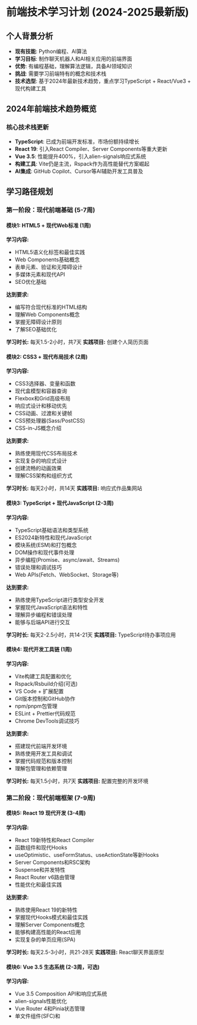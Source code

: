 # 前端技术学习计划 (2024-2025最新版)

## 个人背景分析
- **现有技能**: Python编程、AI算法
- **学习目标**: 制作聊天机器人和AI相关应用的前端界面
- **优势**: 有编程基础，理解算法逻辑，具备AI领域知识
- **挑战**: 需要学习前端特有的概念和技术栈
- **技术选型**: 基于2024年最新技术趋势，重点学习TypeScript + React/Vue3 + 现代构建工具

## 2024年前端技术趋势概览

### 核心技术栈更新
- **TypeScript**: 已成为前端开发标准，市场份额持续增长
- **React 19**: 引入React Compiler、Server Components等重大更新
- **Vue 3.5**: 性能提升400%，引入alien-signals响应式系统
- **构建工具**: Vite仍是主流，Rspack作为高性能替代方案崛起
- **AI集成**: GitHub Copilot、Cursor等AI辅助开发工具普及

## 学习路径规划

### 第一阶段：现代前端基础 (5-7周)

#### 模块1: HTML5 + 现代Web标准 (1周)
**学习内容:**
- HTML5语义化标签和最佳实践
- Web Components基础概念
- 表单元素、验证和无障碍设计
- 多媒体元素和现代API
- SEO优化基础

**达到要求:**
- 编写符合现代标准的HTML结构
- 理解Web Components概念
- 掌握无障碍设计原则
- 了解SEO基础优化

**学习时长:** 每天1.5-2小时，共7天
**实践项目:** 创建个人简历页面

#### 模块2: CSS3 + 现代布局技术 (2周)
**学习内容:**
- CSS3选择器、变量和函数
- 现代盒模型和容器查询
- Flexbox和Grid高级布局
- 响应式设计和移动优先
- CSS动画、过渡和关键帧
- CSS预处理器(Sass/PostCSS)
- CSS-in-JS概念介绍

**达到要求:**
- 熟练使用现代CSS布局技术
- 实现复杂的响应式设计
- 创建流畅的动画效果
- 理解CSS架构和组织方式

**学习时长:** 每天2小时，共14天
**实践项目:** 响应式作品集网站

#### 模块3: TypeScript + 现代JavaScript (2-3周)
**学习内容:**
- TypeScript基础语法和类型系统
- ES2024新特性和现代JavaScript
- 模块系统(ESM)和打包概念
- DOM操作和现代事件处理
- 异步编程(Promise、async/await、Streams)
- 错误处理和调试技巧
- Web APIs(Fetch、WebSocket、Storage等)

**达到要求:**
- 熟练使用TypeScript进行类型安全开发
- 掌握现代JavaScript语法和特性
- 理解异步编程和错误处理
- 能够与后端API进行交互

**学习时长:** 每天2-2.5小时，共14-21天
**实践项目:** TypeScript待办事项应用

#### 模块4: 现代开发工具链 (1周)
**学习内容:**
- Vite构建工具配置和优化
- Rspack/Rsbuild介绍(可选)
- VS Code + 扩展配置
- Git版本控制和GitHub协作
- npm/pnpm包管理
- ESLint + Prettier代码规范
- Chrome DevTools调试技巧

**达到要求:**
- 搭建现代前端开发环境
- 熟练使用开发工具和调试
- 掌握代码规范和版本控制
- 理解包管理和依赖管理

**学习时长:** 每天1.5小时，共7天
**实践项目:** 配置完整的开发环境

### 第二阶段：现代前端框架 (7-9周)

#### 模块5: React 19 现代开发 (3-4周)
**学习内容:**
- React 19新特性和React Compiler
- 函数组件和现代Hooks
- useOptimistic、useFormStatus、useActionState等新Hooks
- Server Components和RSC架构
- Suspense和并发特性
- React Router v6路由管理
- 性能优化和最佳实践

**达到要求:**
- 熟练使用React 19的新特性
- 掌握现代Hooks模式和最佳实践
- 理解Server Components概念
- 能够构建高性能的React应用
- 实现复杂的单页应用(SPA)

**学习时长:** 每天2.5-3小时，共21-28天
**实践项目:** React聊天界面原型

#### 模块6: Vue 3.5 生态系统 (2-3周，可选)
**学习内容:**
- Vue 3.5 Composition API和响应式系统
- alien-signals性能优化
- Vue Router 4和Pinia状态管理
- 单文件组件(SFC)和<script setup>
- Vue DevTools调试
- Nuxt.js全栈框架介绍

**达到要求:**
- 理解Vue 3.5的响应式原理
- 熟练使用Composition API
- 掌握Vue生态系统工具
- 能够选择React或Vue进行项目开发

**学习时长:** 每天2小时，共14-21天
**实践项目:** Vue版本的待办应用

#### 模块7: 现代状态管理 (1-2周)
**学习内容:**
- React: Zustand、Jotai、Valtio等轻量级方案
- Redux Toolkit(RTK)和RTK Query
- React Context API最佳实践
- 状态管理模式选择指南
- 服务端状态vs客户端状态

**达到要求:**
- 掌握多种状态管理方案
- 能够根据项目需求选择合适的方案
- 理解状态管理的最佳实践
- 实现复杂应用的状态架构

**学习时长:** 每天2小时，共7-14天
**实践项目:** 状态管理重构练习

#### 模块8: 现代UI组件库和设计系统 (1-2周)
**学习内容:**
- React: Ant Design 5.x、Material-UI v5、Chakra UI
- Headless UI组件(Radix UI、Headless UI)
- Tailwind CSS集成和定制
- 设计令牌(Design Tokens)概念
- 组件文档化(Storybook 7+)
- 主题系统和暗色模式

**达到要求:**
- 熟练使用现代UI组件库
- 理解Headless UI的优势
- 掌握Tailwind CSS工作流
- 能够构建一致的设计系统

**学习时长:** 每天1.5小时，共7-14天
**实践项目:** 设计系统组件库

### 第三阶段：AI应用开发 (5-7周)

#### 模块9: 现代API集成与数据处理 (2周)
**学习内容:**
- RESTful API和GraphQL查询
- React Query/TanStack Query数据获取
- WebSocket和Server-Sent Events
- 流式数据处理和实时更新
- API错误处理和重试策略
- 认证和授权(JWT、OAuth 2.0)
- 数据缓存和离线支持

**达到要求:**
- 熟练使用现代数据获取库
- 实现高效的API集成模式
- 处理复杂的异步数据流
- 构建离线优先的应用

**学习时长:** 每天2.5小时，共14天
**实践项目:** API集成演示应用

#### 模块10: AI聊天界面开发 (2-3周)
**学习内容:**
- 现代聊天UI组件设计
- 虚拟滚动和性能优化
- 消息类型系统(文本、图片、文件、代码)
- 实时打字指示器和状态管理
- 消息编辑、删除和引用功能
- 多媒体消息处理
- 聊天记录搜索和过滤
- 响应式聊天布局

**达到要求:**
- 构建专业级聊天界面
- 实现流畅的用户交互体验
- 支持丰富的消息类型
- 优化大量消息的渲染性能

**学习时长:** 每天2.5-3小时，共14-21天
**实践项目:** 完整聊天应用界面

#### 模块11: AI服务集成与优化 (2-3周)
**学习内容:**
- OpenAI API、Claude API、Gemini API集成
- 流式响应处理和显示
- AI对话上下文管理
- 提示工程(Prompt Engineering)基础
- 多模态AI集成(文本、图像、语音)
- AI响应缓存和优化
- 费用控制和使用限制
- AI安全和内容过滤

**达到要求:**
- 集成主流AI服务提供商
- 实现智能对话功能
- 掌握提示工程技巧
- 优化AI应用的性能和成本

**学习时长:** 每天2.5小时，共14-21天
**实践项目:** 多AI模型聊天机器人

#### 模块12: AI工具链和辅助开发 (1周)
**学习内容:**
- GitHub Copilot和Cursor使用技巧
- AI代码生成和重构
- AI辅助调试和测试
- AI驱动的UI生成工具
- 代码审查和优化建议
- AI文档生成

**达到要求:**
- 熟练使用AI辅助开发工具
- 提高开发效率和代码质量
- 理解AI在开发流程中的应用

**学习时长:** 每天1.5小时，共7天
**实践项目:** AI辅助开发工作流

### 第四阶段：进阶与优化 (4-5周)

#### 模块13: 现代性能优化 (2周)
**学习内容:**
- React 19并发特性和Suspense优化
- 代码分割和动态导入策略
- 图片优化(WebP、AVIF、响应式图片)
- Core Web Vitals优化
- 缓存策略(Service Worker、HTTP缓存)
- 性能监控和分析工具
- 打包优化(Tree Shaking、Bundle分析)
- 内存泄漏检测和优化
- 首屏加载优化

**达到要求:**
- 掌握现代前端性能优化技术
- 能够系统性分析和解决性能问题
- 实现高性能的现代Web应用
- 理解性能指标和监控

**学习时长:** 每天2.5小时，共14天
**实践项目:** 性能优化案例分析

#### 模块14: 现代测试策略 (1-2周)
**学习内容:**
- 现代测试框架(Vitest、Jest)
- 组件测试(React Testing Library、Vue Test Utils)
- 端到端测试(Playwright、Cypress)
- 视觉回归测试
- API测试和Mock策略
- 测试驱动开发(TDD)
- 行为驱动开发(BDD)
- 测试覆盖率和质量指标
- AI辅助测试生成

**达到要求:**
- 构建完整的测试体系
- 编写高质量、可维护的测试代码
- 掌握现代测试最佳实践
- 实现自动化测试流程

**学习时长:** 每天2小时，共7-14天
**实践项目:** 完整测试套件开发

#### 模块15: 现代部署与DevOps (1-2周)
**学习内容:**
- Git高级操作和工作流
- GitHub Actions CI/CD
- 现代部署平台(Vercel、Netlify、Railway)
- 容器化部署(Docker基础)
- 环境变量和配置管理
- 域名、HTTPS和CDN配置
- 监控、日志和错误追踪
- 性能监控和用户分析
- 安全最佳实践
- 多环境部署策略

**达到要求:**
- 掌握现代化部署流程
- 能够独立部署和维护生产级项目
- 理解DevOps和云原生概念
- 实现自动化运维

**学习时长:** 每天2小时，共7-14天
**实践项目:** 完整CI/CD流程搭建

## 实践项目建议

### 阶段一项目
#### 1. 现代个人作品集网站
- 使用React 19 + TypeScript + Vite构建
- 现代设计系统和动画效果
- 响应式设计和PWA支持
- 性能优化和SEO友好
- 部署到Vercel/Netlify

#### 2. 交互式组件库
- 基于设计系统的组件库
- Storybook文档和演示
- TypeScript类型定义
- 单元测试覆盖

### 阶段二项目
#### 3. 现代任务管理应用
- React 19 + Zustand状态管理
- 完整的CRUD功能和实时同步
- 拖拽排序和看板视图
- 离线支持和数据缓存
- 多主题和个性化设置

#### 4. 实时协作白板
- WebSocket实时协作
- Canvas绘图和图形编辑
- 多用户同步和冲突解决
- 导出和分享功能

### 阶段三项目
#### 5. 多模态AI聊天助手
- 集成OpenAI、Claude、Gemini API
- 支持文本、图片、语音输入
- 流式响应和实时打字效果
- 对话历史和上下文管理
- 提示模板和角色设定
- 费用统计和使用分析

#### 6. AI代码助手平台
- 代码生成和重构工具
- 多语言支持和语法高亮
- AI代码审查和建议
- 代码片段管理和分享
- 集成开发环境插件

#### 7. AI内容创作工具
- 文章生成和编辑器
- 图片生成和处理
- 视频脚本和字幕生成
- SEO优化建议
- 内容发布和管理

### 阶段四项目
#### 8. 企业级AI应用平台
- 微前端架构设计
- 完整的用户权限系统
- 数据可视化和分析
- 性能监控和错误追踪
- 多环境部署和CI/CD
- 国际化和无障碍支持

## 学习资源推荐

### 官方文档和权威资源
- **MDN Web Docs**: HTML、CSS、JavaScript权威文档
- **React 19官方文档**: 最新React特性和最佳实践
- **Vue 3.5官方文档**: Vue生态系统完整指南
- **TypeScript官方文档**: 类型系统和高级特性
- **Vite官方文档**: 现代构建工具指南

### 现代学习平台
- **freeCodeCamp**: 免费编程课程，2024年更新内容
- **JavaScript.info**: 深入的现代JavaScript教程
- **React.dev**: React官方新学习平台
- **TypeScript Handbook**: 官方TypeScript学习手册
- **web.dev**: Google的现代Web开发指南

### 视频课程和内容创作者
- **YouTube频道推荐**:
  - **Theo - t3.gg**: 现代全栈开发
  - **Jack Herrington**: React和TypeScript专家
  - **Fireship**: 快速技术概览和趋势
  - **Kevin Powell**: CSS专家和现代布局
  - **Ben Awad**: 全栈开发和最佳实践
  - **Traversy Media**: 综合性前端教程
  - **The Net Ninja**: 系统性框架教程

- **付费平台**:
  - **Frontend Masters**: 高质量前端课程
  - **Egghead.io**: 简洁实用的技术教程
  - **Pluralsight**: 企业级技术培训
  - **Udemy**: 丰富的项目实战课程

### 现代开发和实践平台
- **在线开发环境**:
  - **StackBlitz**: 基于WebContainer的在线IDE
  - **CodeSandbox**: 现代前端项目开发
  - **Replit**: 全栈开发和协作
  - **GitHub Codespaces**: 云端开发环境

- **代码托管和协作**:
  - **GitHub**: 代码托管、CI/CD、项目管理
  - **GitLab**: 完整的DevOps平台
  - **Bitbucket**: Atlassian生态系统

- **部署平台**:
  - **Vercel**: React/Next.js优化部署
  - **Netlify**: 静态站点和Serverless
  - **Railway**: 现代应用部署
  - **Cloudflare Pages**: 全球CDN部署

### AI辅助开发工具
- **GitHub Copilot**: AI代码生成和补全
- **Cursor**: AI驱动的代码编辑器
- **Tabnine**: 智能代码补全
- **Codeium**: 免费AI编程助手
- **ChatGPT/Claude**: AI编程问答和调试

### 开发工具和环境
- **编辑器和IDE**:
  - **VS Code**: 最流行的前端编辑器
  - **WebStorm**: JetBrains专业IDE
  - **Cursor**: AI增强的编辑器

- **浏览器开发工具**:
  - **Chrome DevTools**: 调试和性能分析
  - **Firefox Developer Tools**: Web标准支持
  - **React Developer Tools**: React调试扩展
  - **Vue.js devtools**: Vue调试工具

- **设计和原型工具**:
  - **Figma**: 现代UI/UX设计
  - **Sketch**: Mac平台设计工具
  - **Adobe XD**: Adobe设计套件
  - **Framer**: 交互原型设计

### 技术社区和资讯
- **技术博客和网站**:
  - **Dev.to**: 开发者社区和文章
  - **Hashnode**: 技术博客平台
  - **Medium**: 技术文章和见解
  - **CSS-Tricks**: CSS技巧和教程

- **社交媒体和论坛**:
  - **Twitter/X**: 关注前端技术领袖
  - **Reddit**: r/webdev, r/reactjs等社区
  - **Discord**: 各种技术社区服务器
  - **Stack Overflow**: 技术问答平台

### 学习辅助工具
- **文档和笔记**:
  - **Notion**: 知识管理和项目规划
  - **Obsidian**: 知识图谱和笔记
  - **Logseq**: 本地优先的知识管理

- **练习和挑战**:
  - **LeetCode**: 算法和数据结构
  - **Frontend Mentor**: 前端项目挑战
  - **Codewars**: 编程练习和挑战
  - **HackerRank**: 编程技能评估

## 学习建议

### 现代学习方法
1. **AI辅助学习**: 充分利用ChatGPT、Claude等AI工具进行学习和调试
2. **项目驱动学习**: 通过实际项目来巩固知识，每个阶段都有对应项目
3. **社区参与**: 积极参与GitHub、Discord、Reddit等技术社区
4. **持续实践**: 每天编码，保持手感和思维活跃
5. **技术博客**: 记录学习过程，分享经验和心得
6. **代码审查**: 阅读优秀开源项目的代码，学习最佳实践

### 学习策略
- **80/20原则**: 80%时间用于实践编码，20%时间用于理论学习
- **费曼学习法**: 通过教授他人来检验自己的理解
- **刻意练习**: 专注于薄弱环节，不断挑战舒适区
- **版本控制**: 所有代码都使用Git管理，养成良好习惯
- **测试驱动**: 从早期就培养编写测试的习惯

### 时间安排建议
- **每日学习时间**: 2.5-3.5小时
- **工作日**: 2小时（晚上）
- **周末**: 4-6小时（集中学习）
- **实践编码**: 70%
- **理论学习**: 20%
- **项目实战**: 10%
- **总学习周期**: 20-25周

### 学习节奏和里程碑
- **第1-5周**: 现代前端基础，建立扎实基础
- **第6-14周**: 现代框架生态，掌握主流技术栈
- **第15-21周**: AI应用开发，结合个人背景优势
- **第22-25周**: 进阶优化，准备求职或项目上线

### 每周学习检查点
- **周一**: 制定本周学习计划和目标
- **周三**: 中期检查，调整学习进度
- **周五**: 完成本周项目，总结学习成果
- **周日**: 复习本周内容，预习下周内容

## 时间安排总结

| 阶段 | 内容 | 时间 | 重点技术 | 核心项目 |
|------|------|------|----------|----------|
| 第一阶段 | 现代前端基础 | 5-6周 | TypeScript + React 19 + 现代工具链 | 个人作品集 + 组件库 |
| 第二阶段 | 现代前端框架 | 7-9周 | React/Vue生态 + 状态管理 + UI系统 | 任务管理应用 + 协作白板 |
| 第三阶段 | AI应用开发 | 5-7周 | AI API集成 + 聊天界面 + 多模态AI | AI聊天助手 + 代码助手平台 |
| 第四阶段 | 进阶与优化 | 4-5周 | 性能优化 + 测试 + DevOps | 企业级AI应用平台 |
| **总计** | **完整学习路径** | **21-27周** | **现代全栈前端 + AI应用专家** | **8个渐进式项目** |

## 学习成果检验

### 技能检查清单

#### 第一阶段成果
- [ ] 熟练掌握现代HTML5语义化标签和Web标准
- [ ] 精通CSS3现代布局技术(Grid、Flexbox、Container Queries)
- [ ] 掌握TypeScript类型系统和高级特性
- [ ] 熟练使用现代开发工具链(Vite、ESLint、Prettier)
- [ ] 能够创建响应式和无障碍的现代网页

#### 第二阶段成果
- [ ] 精通React 19现代特性和最佳实践
- [ ] 掌握现代状态管理方案(Zustand、Redux Toolkit)
- [ ] 熟练使用现代UI组件库和设计系统
- [ ] 能够构建复杂的单页应用(SPA)
- [ ] 理解组件化开发和可复用性设计

#### 第三阶段成果
- [ ] 熟练集成多种AI服务API(OpenAI、Claude、Gemini)
- [ ] 掌握流式数据处理和实时通信技术
- [ ] 能够构建专业级聊天界面和AI应用
- [ ] 理解提示工程和AI应用优化
- [ ] 具备多模态AI应用开发能力

#### 第四阶段成果
- [ ] 掌握现代前端性能优化技术
- [ ] 熟练编写和维护测试代码
- [ ] 能够设计和实施CI/CD流程
- [ ] 具备生产级应用部署和运维能力
- [ ] 理解微前端和企业级架构设计

### 项目作品集要求

完成学习后，你应该拥有:

#### 必备项目(8个)
1. **现代个人作品集网站** - 展示技术能力和项目经验
2. **交互式组件库** - 体现组件化开发能力
3. **现代任务管理应用** - 展示状态管理和用户体验设计
4. **实时协作白板** - 体现实时通信和Canvas技术
5. **多模态AI聊天助手** - 核心AI应用项目
6. **AI代码助手平台** - 结合编程背景的创新项目
7. **AI内容创作工具** - 展示AI集成和用户界面设计
8. **企业级AI应用平台** - 综合性大型项目

#### 项目质量标准
- 完整的功能实现和用户体验
- 现代化的技术栈和最佳实践
- 完善的文档和部署说明
- 响应式设计和无障碍支持
- 性能优化和错误处理
- 测试覆盖和代码质量

### 技术能力评估

#### 前端核心技能(满分100)
- HTML/CSS现代技术: 20分
- JavaScript/TypeScript: 25分
- React/Vue框架: 25分
- 工程化和工具链: 15分
- 性能优化和测试: 15分

#### AI应用开发技能(满分100)
- API集成和数据处理: 25分
- 聊天界面和用户体验: 25分
- AI服务集成和优化: 30分
- 多模态AI应用: 20分

### 求职和职业发展准备

#### 在线展示
- [ ] 完善的GitHub Profile和代码仓库
- [ ] 专业的LinkedIn技术档案
- [ ] 个人技术博客或文章发布
- [ ] 开源项目贡献记录
- [ ] 技术社区参与和影响力

#### 面试准备
- [ ] 技术面试常见问题准备
- [ ] 项目演示和技术讲解能力
- [ ] 算法和数据结构基础复习
- [ ] 系统设计和架构思维
- [ ] AI技术趋势和行业理解

#### 职业方向
基于你的Python和AI背景，推荐的职业发展方向:
1. **前端AI应用工程师** - 专注AI产品的前端开发
2. **全栈AI开发工程师** - 结合前后端的AI应用开发
3. **AI产品前端架构师** - 负责AI产品的前端技术架构
4. **开发者工具工程师** - 开发AI辅助的开发工具
5. **技术创业者** - 基于AI技术创建前端产品

### 持续学习计划

前端技术发展迅速，建议制定持续学习计划:
- **每月**: 关注1-2个新技术或工具
- **每季度**: 深入学习1个重要技术更新
- **每年**: 掌握1-2个新的技术栈或框架
- **持续**: 参与开源项目和技术社区

---

**🎉 祝你学习顺利！**

记住，前端开发是一个需要持续学习和实践的领域。结合你的Python和AI算法背景，你将在前端AI应用领域拥有独特的竞争优势。保持好奇心、持续实践、积极参与社区，你一定能够成为优秀的前端AI应用开发专家！

**关键成功因素:**
- 🚀 **实践为王**: 每天编码，项目驱动学习
- 🤖 **AI赋能**: 充分利用AI工具提高学习和开发效率
- 🌐 **社区参与**: 积极参与技术社区，建立人脉网络
- 📈 **持续成长**: 保持学习热情，跟上技术发展趋势
